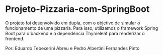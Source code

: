 # Projeto-Pizzaria-com-SpringBoot
O projeto foi desenvolvido em dupla, com o objetivo de simular o funcionamento de uma pizzaria. Para isso, utilizamos o framework Spring Boot para o backend e a dependência Thymeleaf para renderizar o frontend.

Por: Eduardo Tebexerini Abreu e Pedro Albertini Fernandes Pinto
